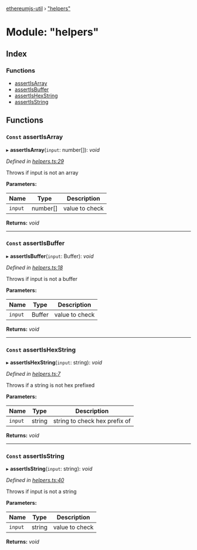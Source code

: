 [ethereumjs-util](../README.md) › ["helpers"](_helpers_.md)

# Module: "helpers"

## Index

### Functions

* [assertIsArray](_helpers_.md#const-assertisarray)
* [assertIsBuffer](_helpers_.md#const-assertisbuffer)
* [assertIsHexString](_helpers_.md#const-assertishexstring)
* [assertIsString](_helpers_.md#const-assertisstring)

## Functions

### `Const` assertIsArray

▸ **assertIsArray**(`input`: number[]): *void*

*Defined in [helpers.ts:29](https://github.com/ethereumjs/ethereumjs-monorepo/blob/master/packages/util/src/helpers.ts#L29)*

Throws if input is not an array

**Parameters:**

Name | Type | Description |
------ | ------ | ------ |
`input` | number[] | value to check  |

**Returns:** *void*

___

### `Const` assertIsBuffer

▸ **assertIsBuffer**(`input`: Buffer): *void*

*Defined in [helpers.ts:18](https://github.com/ethereumjs/ethereumjs-monorepo/blob/master/packages/util/src/helpers.ts#L18)*

Throws if input is not a buffer

**Parameters:**

Name | Type | Description |
------ | ------ | ------ |
`input` | Buffer | value to check  |

**Returns:** *void*

___

### `Const` assertIsHexString

▸ **assertIsHexString**(`input`: string): *void*

*Defined in [helpers.ts:7](https://github.com/ethereumjs/ethereumjs-monorepo/blob/master/packages/util/src/helpers.ts#L7)*

Throws if a string is not hex prefixed

**Parameters:**

Name | Type | Description |
------ | ------ | ------ |
`input` | string | string to check hex prefix of  |

**Returns:** *void*

___

### `Const` assertIsString

▸ **assertIsString**(`input`: string): *void*

*Defined in [helpers.ts:40](https://github.com/ethereumjs/ethereumjs-monorepo/blob/master/packages/util/src/helpers.ts#L40)*

Throws if input is not a string

**Parameters:**

Name | Type | Description |
------ | ------ | ------ |
`input` | string | value to check  |

**Returns:** *void*
